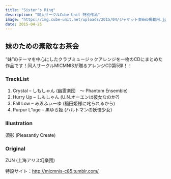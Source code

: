 ```yaml
---
title: "Sister's Ring"
description: "同人サークルCube-Unit 特別作品"
image: "https://img.cube-unit.net/uploads/2015/04/ジャケット表Web掲載用.jpg"
date: 2015-04-25
---
```


## 妹のための素敵なお茶会

“妹”のテーマを中心にしたクラブミュージックアレンジを一枚のCDにまとめた作品です！同人サークルMICMNISが贈るアレンジCD第5弾！！

### TrackList

01. Crystal – しもしゃん (幽霊楽団　～ Phantom Ensemble)
02. Hurry Up – しもしゃん (U.N.オーエンは彼女なのか?)
03. Fall Low – みゑふぃーゆ (稲田姫様に叱られるから)
04. Purpur L”uge – 黒ゆら姫 (ハルトマンの妖怪少女)

### Illustration

須影 (Pleasantly Create)

### Original

ZUN (上海アリス幻樂団)

特設サイト：<http://micmnis-c85.tumblr.com/>
